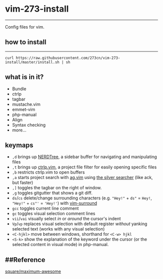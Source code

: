 # vim-273-install
----
Config files for vim. 
## how to install
----
`curl https://raw.githubusercontent.com/273cn/vim-273-install/master/install.sh | sh`

## what is in it?

*    Bundle
*    ctrlp
*    tagbar
*    mustache.vim
*    emmet-vim
*    php-manual
*    Align
*    Syntax checking
*    more...


## keymaps

* `,d` brings up [NERDTree](https://github.com/scrooloose/nerdtree), a sidebar buffer for navigating and manipulating files
* `,t` brings up [ctrlp.vim](https://github.com/kien/ctrlp.vim), a project file filter for easily opening specific files
* `,b` restricts ctrlp.vim to open buffers
* `,a` starts project search with [ag.vim](https://github.com/rking/ag.vim) using [the silver searcher](https://github.com/ggreer/the_silver_searcher) (like ack, but faster)
* `,]` toggles the tagbar on the right of window.
* `,g` toggles gitgutter that shows a git diff.
* `ds`/`cs` delete/change surrounding characters (e.g. `"Hey!"` + `ds"` = `Hey!`, `"Hey!"` + `cs"'` = `'Hey!'`) with [vim-surround](https://github.com/tpope/vim-surround)
* `gcc` toggles current line comment
* `gc` toggles visual selection comment lines
* `vii`/`vai` visually select *in* or *around* the cursor's indent
* `Vp`/`vp` replaces visual selection with default register *without* yanking selected text (works with any visual selection)
* `<C-hjkl>` move between windows, shorthand for `<C-w> hjkl`
* `<S-k>` show the explanation of the keyword under the cursor (or the selected content in visual mode) in php-manual.

##Reference
----
[square/maximum-awesome](https://github.com/square/maximum-awesome)
